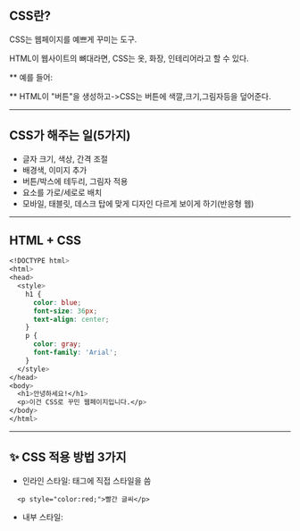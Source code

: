 ## CSS란?
CSS는 웹페이지를 예쁘게 꾸미는 도구.

HTML이 웹사이트의 뼈대라면, CSS는 옷, 화장, 인테리어라고 할 수 있다.

** 예를 들어:

** HTML이 "버튼"을 생성하고->CSS는 버튼에 색깔,크기,그림자등을 덮어준다.

---
## CSS가 해주는 일(5가지)
* 글자 크기, 색상, 간격 조절
* 배경색, 이미지 추가
* 버튼/박스에 테두리, 그림자 적용
* 요소를 가로/세로로 배치
* 모바일, 태블릿, 데스크 탑에 맞게 디자인 다르게 보이게 하기(반응형 웹)

---

## HTML + CSS
```css
<!DOCTYPE html>
<html>
<head>
  <style>
    h1 {
      color: blue;
      font-size: 36px;
      text-align: center;
    }
    p {
      color: gray;
      font-family: 'Arial';
    }
  </style>
</head>
<body>
  <h1>안녕하세요!</h1>
  <p>이건 CSS로 꾸민 웹페이지입니다.</p>
</body>
</html>
```
---
## ✨ CSS 적용 방법 3가지
* 인라인 스타일: 태그에 직접 스타일을 씀
```
  <p style="color:red;">빨간 글씨</p>
```
* 내부 스타일: <style> 태그 안에 작성
* 외부 스타일시트: .css 파일로 따로 작성
```css
 <link rel="stylesheet" href="style.css">
```

